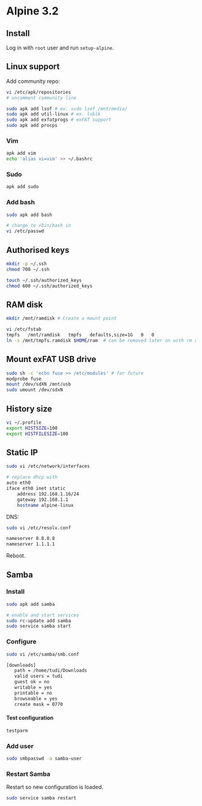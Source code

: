 # Alpine 3.2

## Install

Log in with `root` user and run `setup-alpine`.

## Linux support

Add community repo:

```sh
vi /etc/apk/repositories
# uncomment community line
```

```sh
sudo apk add lsof # ex. sudo lsof /mnt/media/
sudo apk add util-linux # ex. lsblk
sudo apk add exfatprogs # exFAT support
sudo apk add procps
```

### Vim

```sh
apk add vim
echo 'alias vi=vim' >> ~/.bashrc
```

### Sudo

```sh
apk add sudo
```

### Add bash

```sh
sudo apk add bash

# change to /bin/bash in
vi /etc/passwd
```

## Authorised keys

```sh
mkdir -p ~/.ssh
chmod 700 ~/.ssh

touch ~/.ssh/authorized_keys
chmod 600 ~/.ssh/authorized_keys
```

## RAM disk

```sh
mkdir /mnt/ramdisk # Create a mount point

vi /etc/fstab
tmpfs   /mnt/ramdisk   tmpfs   defaults,size=1G   0   0
ln -s /mnt/tmpfs.ramdisk $HOME/ram  # can be removed later on with rm ram
```

## Mount exFAT USB drive

```sh
sudo sh -c 'echo fuse >> /etc/modules' # for future
modprobe fuse
mount /dev/sdXN /mnt/usb
sudo umount /dev/sdxN
```

## History size

```sh
vi ~/.profile
export HISTSIZE=100
export HISTFILESIZE=100
```

## Static IP

```sh
sudo vi /etc/network/interfaces

# replace dhcp with
auto eth0
iface eth0 inet static
    address 192.168.1.16/24
    gateway 192.168.1.1
    hostname alpine-linux
```

DNS:

```sh
sudo vi /etc/resolv.conf

nameserver 8.8.8.8
nameserver 1.1.1.1
```

Reboot.

## Samba

### Install

```sh
sudo apk add samba

# enable and start services
sudo rc-update add samba
sudo service samba start
```

### Configure

```sh
sudo vi /etc/samba/smb.conf

[downloads]
   path = /home/tudi/Downloads
   valid users = tudi
   guest ok = no
   writable = yes
   printable = no
   browseable = yes
   create mask = 0770
```

#### Test configuration

```sh
testparm
```

### Add user

```sh
sudo smbpasswd -a samba-user
```

### Restart Samba

Restart so new configuration is loaded.

```sh
sudo service samba restart
```


